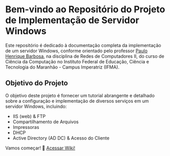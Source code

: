 # Bem-vindo ao Repositório do Projeto de Implementação de Servidor Windows

Este repositório é dedicado à documentação completa da implementação de um servidor Windows, conforme orientado pelo professor [Paulo Henrique Barbosa](https://github.com/agenteph), na disciplina de Redes de Computadores II, do curso de Ciência da Computação no Instituto Federal de Educação, Ciência e Tecnologia do Maranhão - Campus Imperatriz (IFMA).

## Objetivo do Projeto

O objetivo deste projeto é fornecer um tutorial abrangente e detalhado sobre a configuração e implementação de diversos serviços em um servidor Windows, incluindo:

- IIS (web) & FTP
- Compartilhamento de Arquivos
- Impressoras
- DHCP
- Active Directory (AD DC) & Acesso do Cliente

Vamos começar! 🚀  [Acessar Wiki!](https://github.com/laillagaleno/windows-server-tutorial/wiki)
